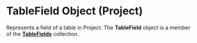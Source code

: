 
# TableField Object (Project)



Represents a field of a table in Project. The  **TableField** object is a member of the **[TableFields](1698bb53-f618-cd1a-a191-702f174ff279.md)** collection.
